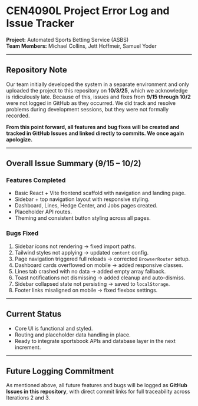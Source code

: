 # CEN4090L Project Error Log and Issue Tracker
**Project:** Automated Sports Betting Service (ASBS)  
**Team Members:** Michael  Collins, Jett Hoffmeir, Samuel Yoder

---

## Repository Note  
Our team initially developed the system in a separate environment and only uploaded the project to this repository on **10/3/25**, which we acknowledge is ridiculously late. Because of this, issues and fixes from **9/15 through 10/2** were not logged in GitHub as they occurred. We did track and resolve problems during development sessions, but they were not formally recorded.  

**From this point forward, all features and bug fixes will be created and tracked in GitHub Issues and linked directly to commits. We once again apologize.**

---

## Overall Issue Summary (9/15 – 10/2)  

### Features Completed  
- Basic React + Vite frontend scaffold with navigation and landing page.  
- Sidebar + top navigation layout with responsive styling.  
- Dashboard, Lines, Hedge Center, and Jobs pages created.  
- Placeholder API routes.  
- Theming and consistent button styling across all pages.  

### Bugs Fixed  
1. Sidebar icons not rendering → fixed import paths.  
2. Tailwind styles not applying → updated `content` config.  
3. Page navigation triggered full reloads → corrected `BrowserRouter` setup.  
4. Dashboard cards overflowed on mobile → added responsive classes.  
5. Lines tab crashed with no data → added empty array fallback.  
6. Toast notifications not dismissing → added cleanup and auto-dismiss.  
7. Sidebar collapsed state not persisting → saved to `localStorage`.  
8. Footer links misaligned on mobile → fixed flexbox settings.  

---

## Current Status  
- Core UI is functional and styled.  
- Routing and placeholder data handling in place.  
- Ready to integrate sportsbook APIs and database layer in the next increment.  

---

## Future Logging Commitment  
As mentioned above, all future features and bugs will be logged as **GitHub Issues in this repository**, with direct commit links for full traceability across Iterations 2 and 3.  
